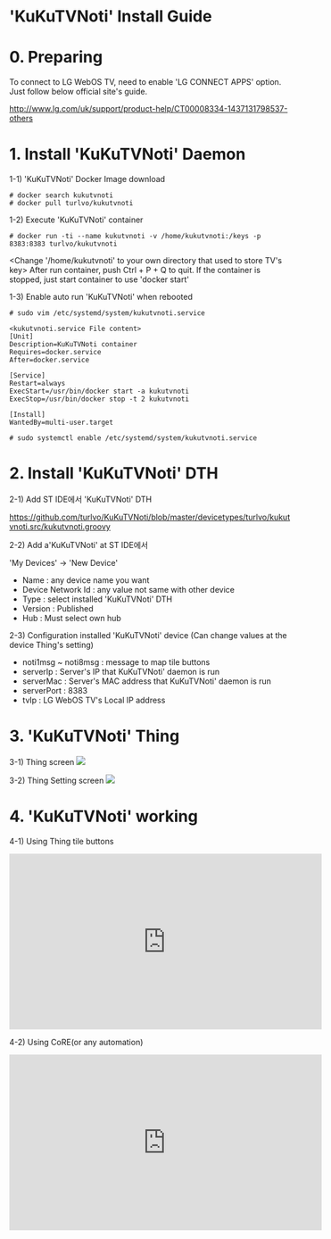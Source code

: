 # 'KuKuTVNoti' Install Guide

# 0. Preparing

To connect to LG WebOS TV, need to enable 'LG CONNECT APPS' option.
Just follow below official site's guide.


http://www.lg.com/uk/support/product-help/CT00008334-1437131798537-others



# 1. Install 'KuKuTVNoti' Daemon

1-1) 'KuKuTVNoti' Docker Image download

```
# docker search kukutvnoti
# docker pull turlvo/kukutvnoti
```

1-2) Execute 'KuKuTVNoti' container 

```
# docker run -ti --name kukutvnoti -v /home/kukutvnoti:/keys -p 8383:8383 turlvo/kukutvnoti
```
<Change '/home/kukutvnoti' to your own directory that used to store TV's key>
After run container, push Ctrl + P + Q to quit.
If the container is stopped, just start container to use 'docker start'

1-3) Enable auto run 'KuKuTVNoti' when rebooted

```
# sudo vim /etc/systemd/system/kukutvnoti.service

<kukutvnoti.service File content>
[Unit]
Description=KuKuTVNoti container
Requires=docker.service
After=docker.service

[Service]
Restart=always
ExecStart=/usr/bin/docker start -a kukutvnoti
ExecStop=/usr/bin/docker stop -t 2 kukutvnoti

[Install]
WantedBy=multi-user.target

# sudo systemctl enable /etc/systemd/system/kukutvnoti.service
```




# 2. Install 'KuKuTVNoti' DTH

2-1) Add ST IDE에서 'KuKuTVNoti' DTH 

https://github.com/turlvo/KuKuTVNoti/blob/master/devicetypes/turlvo/kukutvnoti.src/kukutvnoti.groovy

2-2) Add a'KuKuTVNoti' at ST IDE에서

'My Devices' -> 'New Device'



- Name : any device name you want
- Device Network Id : any value not same with other device
- Type : select installed 'KuKuTVNoti' DTH
- Version : Published
- Hub : Must select own hub



2-3) Configuration installed 'KuKuTVNoti' device
(Can change values at the device Thing's setting)

- noti1msg ~ noti8msg : message to map tile buttons
- serverIp : Server's IP that KuKuTVNoti' daemon is run
- serverMac : Server's MAC address that KuKuTVNoti' daemon is run
- serverPort : 8383
- tvIp : LG WebOS TV's Local IP address

 

# 3. 'KuKuTVNoti' Thing
3-1) Thing screen
<img src='http://kuku.pe.kr/wordpress/wp-content/uploads/2017/10/IMG_03401-1024x819.jpg'>

3-2) Thing Setting screen
<img src='http://kuku.pe.kr/wordpress/wp-content/uploads/2017/10/IMG_0341-1024x576.jpg'>




# 4. 'KuKuTVNoti' working 

4-1) Using Thing tile buttons
<iframe width="560" height="315" src="https://youtu.be/CHAo5ffVQOw" frameborder="0" allowfullscreen></iframe>

4-2) Using CoRE(or any automation)
<iframe width="560" height="315" src="https://www.youtube.com/watch?v=IzeLuLSzFEA&feature=youtu.be" frameborder="0" allowfullscreen></iframe>


